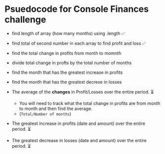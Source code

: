 # Psuedocode for Console Finances challenge

* find length of array (how many months) using .length ✅ 

* find total of second number in each array to find profit and loss ✅ 

* find the total change in profits from month to momnth 
* divide total change in profts by the total number of months 

* find the month that has the greatest increase in profits 

* find the month that has the greatest decrese in losses

* The average of the **changes** in Profit/Losses over the entire period. ⏳
  * You will need to track what the total change in profits are from month to month and then find the average.
  * (`Total/Number of months`) 

* The greatest increase in profits (date and amount) over the entire period. ⏳

* The greatest decrease in losses (date and amount) over the entire period. ⏳